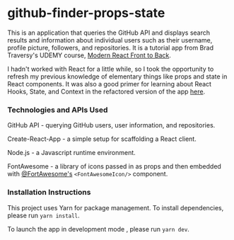 # github-finder-props-state

This is an application that queries the GitHub API and displays search results and information about individual users such as their username, profile picture, followers, and repositories. It is a tutorial app from Brad Traversy's UDEMY course, [Modern React Front to Back](https://www.udemy.com/course/modern-react-front-to-back/). 

I hadn't worked with React for a little while, so I took the opportunity to refresh my previous knowledge of elementary things like props and state in React components. It was also a good primer for learning about React Hooks, State, and Context in the refactored version of the app [here](https://github.com/sarahmattar/github-finder-hooks). 

### Technologies and APIs Used

GitHub API - querying GitHub users, user information, and repositories. 

Create-React-App - a simple setup for scaffolding a React client. 

Node.js - a Javascript runtime environment. 

FontAwesome - a library of icons passed in as props and then embedded with [@FortAwesome's](https://github.com/@fortawesome) `<FontAwesomeIcon/>` component. 

### Installation Instructions

This project uses Yarn for package management. To install dependencies, please run `yarn install`. 

To launch the app in development mode , please run `yarn dev`. 
